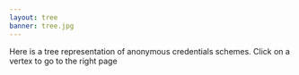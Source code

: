 ```yaml
---
layout: tree
banner: tree.jpg
---
```


Here is a tree representation of anonymous credentials schemes. Click on a vertex to go to the right page

<style> /* set the CSS */

.node circle {
  fill: #d2c7c7;
  stroke: steelblue;
  stroke-width: 2px;
}

.node text {
    font: 12px sans-serif;
    fill: #ffffff;
}

.link {
  fill: none;
  stroke: #434648;
  stroke-width: 3px;
}

</style>

<!-- load the d3.js library -->
<script src="https://d3js.org/d3.v4.min.js"></script>
<script src="./tree_data.js"></script>
<script>

// set the dimensions and margins of the diagram
var margin = {top: 40, right: 90, bottom: 50, left: 90},
    width = 1600 - margin.left - margin.right,
    height = 600 - margin.top - margin.bottom;

// declares a tree layout and assigns the size
var treemap = d3.tree()
    .size([width, height]);

//  assigns the data to a hierarchy using parent-child relationships
var nodes = d3.hierarchy(treeData);

// maps the node data to the tree layout
nodes = treemap(nodes);

// append the svg obgect to the body of the page
// appends a 'group' element to 'svg'
// moves the 'group' element to the top left margin
var svg = d3.select("body").append("svg")
      .attr("width", width + margin.left + margin.right)
      .attr("height", height + margin.top + margin.bottom),
    g = svg.append("g")
      .attr("transform",
            "translate(" + margin.left + "," + margin.top + ")");

// adds the links between the nodes
var link = g.selectAll(".link")
    .data( nodes.descendants().slice(1))
  .enter().append("path")
    .attr("class", "link")
    .attr("d", function(d) {
       return "M" + d.x + "," + d.y
         + "C" + d.x + "," + (d.y + d.parent.y) / 2
         + " " + d.parent.x + "," +  (d.y + d.parent.y) / 2
         + " " + d.parent.x + "," + d.parent.y;
       });

// adds each node as a group
var node = g.selectAll(".node")
    .data(nodes.descendants())
  .enter().append("g")
    .attr("class", function(d) {
      return "node" +
        (d.children ? " node--internal" : " node--leaf"); })
    .attr("transform", function(d) {
      return "translate(" + d.x + "," + d.y + ")"; });

// adds the circle and the link to the node
  node.append("a")
    .attr("xlink:href", function(d) { return d.data.url; })
    .append("circle")
    .attr("r", 10);


// adds the text to the node
node.append("text")
  .attr("dy", ".35em")
  .attr("y", function(d) { return d.children ? -20 : 20; })
  .style("text-anchor", "middle")
  .text(function(d) { return d.data.name; });

</script>
